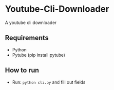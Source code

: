 # Youtube-Cli-Downloader
A youtube cli downloader

## Requirements
- Python
- Pytube (pip install pytube)

## How to run
- Run: ```python cli.py``` and fill out fields